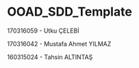# OOAD_SDD_Template

170316059 - Utku ÇELEBİ

170316042 - Mustafa Ahmet YILMAZ

160315024 - Tahsin ALTINTAŞ
